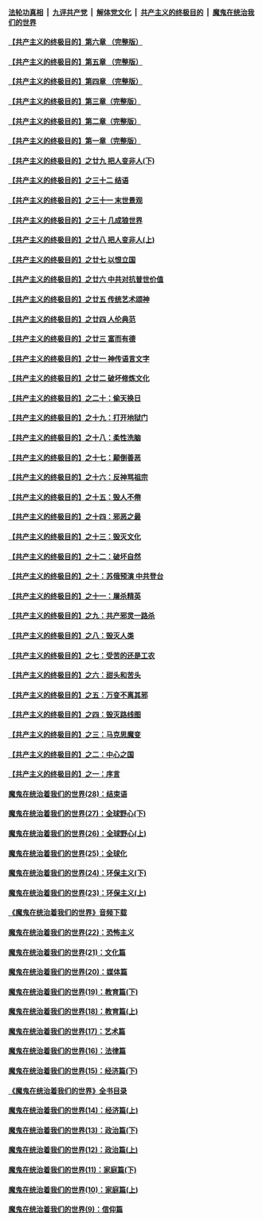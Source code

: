 ####  [法轮功真相](../../../../basic/blob/master/README.md?t=04100530) &nbsp;|&nbsp; [九评共产党](../../../../9ping.md/blob/master/README.md?t=04100530) &nbsp;|&nbsp; [解体党文化](../../../../jtdwh.md/blob/master/README.md?t=04100530)  &nbsp;|&nbsp; [共产主义的终极目的](../../../../gczydzjmd.md/blob/master/README.md?t=04100530) &nbsp;|&nbsp; [魔鬼在统治我们的世界](../../../../mgztzwmdsj.md/blob/master/README.md?t=04100530) 

#### [【共产主义的终极目的】第六章 （完整版）](../pages/nsc422/n11428913.md?t=04100530) 

#### [【共产主义的终极目的】第五章 （完整版）](../pages/nsc422/n11428912.md?t=04100530) 

#### [【共产主义的终极目的】第四章 （完整版）](../pages/nsc422/n11428907.md?t=04100530) 

#### [【共产主义的终极目的】第三章（完整版）](../pages/nsc422/n11428848.md?t=04100530) 

#### [【共产主义的终极目的】第二章（完整版）](../pages/nsc422/n11428831.md?t=04100530) 

#### [【共产主义的终极目的】第一章（完整版）](../pages/nsc422/n11417651.md?t=04100530) 

#### [【共产主义的终极目的】之廿九 把人变非人(下)](../pages/nsc422/n11344140.md?t=04100530) 

#### [【共产主义的终极目的】之三十二 结语](../pages/nsc422/n11360535.md?t=04100530) 

#### [【共产主义的终极目的】之三十一 末世景观](../pages/nsc422/n11351129.md?t=04100530) 

#### [【共产主义的终极目的】之三十 几成狼世界](../pages/nsc422/n11348280.md?t=04100530) 

#### [【共产主义的终极目的】之廿八 把人变非人(上)](../pages/nsc422/n11340492.md?t=04100530) 

#### [【共产主义的终极目的】之廿七 以恨立国](../pages/nsc422/n11336944.md?t=04100530) 

#### [【共产主义的终极目的】之廿六 中共对抗普世价值](../pages/nsc422/n11324785.md?t=04100530) 

#### [【共产主义的终极目的】之廿五 传统艺术颂神](../pages/nsc422/n11296396.md?t=04100530) 

#### [【共产主义的终极目的】之廿四 人伦典范](../pages/nsc422/n11296397.md?t=04100530) 

#### [【共产主义的终极目的】之廿三 富而有德](../pages/nsc422/n11283598.md?t=04100530) 

#### [【共产主义的终极目的】之廿一 神传语言文字](../pages/nsc422/n11263265.md?t=04100530) 

#### [【共产主义的终极目的】之廿二 破坏修炼文化](../pages/nsc422/n11245728.md?t=04100530) 

#### [【共产主义的终极目的】之二十：偷天换日](../pages/nsc422/n11238846.md?t=04100530) 

#### [【共产主义的终极目的】之十九：打开地狱门](../pages/nsc422/n11206376.md?t=04100530) 

#### [【共产主义的终极目的】之十八：柔性洗脑](../pages/nsc422/n11199994.md?t=04100530) 

#### [【共产主义的终极目的】之十七：颠倒善恶](../pages/nsc422/n11179782.md?t=04100530) 

#### [【共产主义的终极目的】之十六：反神骂祖宗](../pages/nsc422/n11166798.md?t=04100530) 

#### [【共产主义的终极目的】之十五：毁人不倦](../pages/nsc422/n11166792.md?t=04100530) 

#### [【共产主义的终极目的】之十四：邪恶之最](../pages/nsc422/n11150249.md?t=04100530) 

#### [【共产主义的终极目的】之十三：毁灭文化](../pages/nsc422/n11135227.md?t=04100530) 

#### [【共产主义的终极目的】之十二：破坏自然](../pages/nsc422/n11135214.md?t=04100530) 

#### [【共产主义的终极目的】之十：苏俄预演 中共登台](../pages/nsc422/n11118424.md?t=04100530) 

#### [【共产主义的终极目的】之十一：屠杀精英](../pages/nsc422/n11118442.md?t=04100530) 

#### [【共产主义的终极目的】之九：共产邪灵一路杀](../pages/nsc422/n11114139.md?t=04100530) 

#### [【共产主义的终极目的】之八：毁灭人类](../pages/nsc422/n11108503.md?t=04100530) 

#### [【共产主义的终极目的】之七：受苦的还是工农](../pages/nsc422/n11101809.md?t=04100530) 

#### [【共产主义的终极目的】之六：甜头和苦头](../pages/nsc422/n11096971.md?t=04100530) 

#### [【共产主义的终极目的】之五：万变不离其邪](../pages/nsc422/n11091285.md?t=04100530) 

#### [【共产主义的终极目的】之四：毁灭路线图](../pages/nsc422/n11086284.md?t=04100530) 

#### [【共产主义的终极目的】之三：马克思魔变](../pages/nsc422/n11061941.md?t=04100530) 

#### [【共产主义的终极目的】之二：中心之国](../pages/nsc422/n11047728.md?t=04100530) 

#### [【共产主义的终极目的】之一：序言](../pages/nsc422/n11086077.md?t=04100530) 

#### [魔鬼在统治着我们的世界(28)：结束语](../pages/nsc422/n10936246.md?t=04100530) 

#### [魔鬼在统治着我们的世界(27)：全球野心(下)](../pages/nsc422/n10928319.md?t=04100530) 

#### [魔鬼在统治着我们的世界(26)：全球野心(上)](../pages/nsc422/n10900318.md?t=04100530) 

#### [魔鬼在统治着我们的世界(25)：全球化](../pages/nsc422/n10788205.md?t=04100530) 

#### [魔鬼在统治着我们的世界(24)：环保主义(下)](../pages/nsc422/n10695307.md?t=04100530) 

#### [魔鬼在统治着我们的世界(23)：环保主义(上)](../pages/nsc422/n10688613.md?t=04100530) 

#### [《魔鬼在统治着我们的世界》音频下载](../pages/nsc422/n10635553.md?t=04100530) 

#### [魔鬼在统治着我们的世界(22)：恐怖主义](../pages/nsc422/n10614727.md?t=04100530) 

#### [魔鬼在统治着我们的世界(21)：文化篇](../pages/nsc422/n10597706.md?t=04100530) 

#### [魔鬼在统治着我们的世界(20)：媒体篇](../pages/nsc422/n10586579.md?t=04100530) 

#### [魔鬼在统治着我们的世界(19)：教育篇(下)](../pages/nsc422/n10564808.md?t=04100530) 

#### [魔鬼在统治着我们的世界(18)：教育篇(上)](../pages/nsc422/n10526970.md?t=04100530) 

#### [魔鬼在统治着我们的世界(17)：艺术篇](../pages/nsc422/n10499093.md?t=04100530) 

#### [魔鬼在统治着我们的世界(16)：法律篇](../pages/nsc422/n10485969.md?t=04100530) 

#### [魔鬼在统治着我们的世界(15)：经济篇(下)](../pages/nsc422/n10469975.md?t=04100530) 

#### [《魔鬼在统治着我们的世界》全书目录](../pages/nsc422/n10464261.md?t=04100530) 

#### [魔鬼在统治着我们的世界(14)：经济篇(上)](../pages/nsc422/n10457370.md?t=04100530) 

#### [魔鬼在统治着我们的世界(13)：政治篇(下)](../pages/nsc422/n10448270.md?t=04100530) 

#### [魔鬼在统治着我们的世界(12)：政治篇(上)](../pages/nsc422/n10444576.md?t=04100530) 

#### [魔鬼在统治着我们的世界(11)：家庭篇(下)](../pages/nsc422/n10440961.md?t=04100530) 

#### [魔鬼在统治着我们的世界(10)：家庭篇(上)](../pages/nsc422/n10435448.md?t=04100530) 

#### [魔鬼在统治着我们的世界(9)：信仰篇](../pages/nsc422/n10432159.md?t=04100530) 

